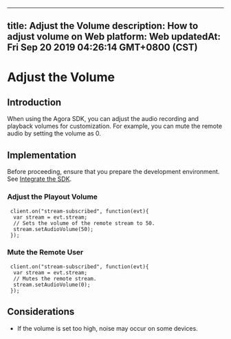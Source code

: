 
---
title: Adjust the Volume
description: How to adjust volume on Web
platform: Web
updatedAt: Fri Sep 20 2019 04:26:14 GMT+0800 (CST)
---
# Adjust the Volume
## Introduction
When using the Agora SDK, you can adjust the audio recording and playback volumes for customization. For example, you can mute the remote audio by setting the volume as 0.
## Implementation
Before proceeding, ensure that you prepare the development environment. See [Integrate the SDK](../../en/Interactive%20Broadcast/web_prepare.md).

### Adjust the Playout Volume

```
 client.on("stream-subscribed", function(evt){
  var stream = evt.stream;
  // Sets the volume of the remote stream to 50.
  stream.setAudioVolume(50);
 });
```

### Mute the Remote User

```
 client.on("stream-subscribed", function(evt){
  var stream = evt.stream;
  // Mutes the remote stream.
  stream.setAudioVolume(0);
 });
```

## Considerations

- If the volume is set too high, noise may occur on some devices.
